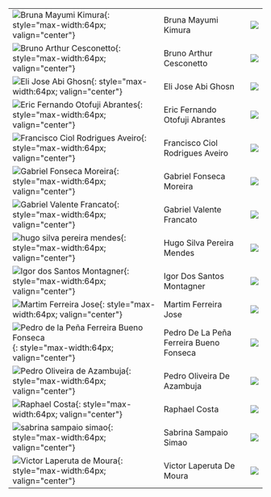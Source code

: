 |                                                                                        |                                         |                                                        |
|:---------------------------------------------------------------------------------------|:----------------------------------------|:-------------------------------------------------------|
| ![Bruna Mayumi Kimura](){: style="max-width:64px; valign="center"}                     | Bruna Mayumi Kimura                     | [![](css/github.png)](http://github.com/brunakimura)   |
| ![Bruno Arthur Cesconetto](){: style="max-width:64px; valign="center"}                 | Bruno Arthur Cesconetto                 | [![](css/github.png)](http://github.com/brunoartc)     |
| ![Eli Jose Abi Ghosn](){: style="max-width:64px; valign="center"}                      | Eli Jose Abi Ghosn                      | [![](css/github.png)](http://github.com/elijose55)     |
| ![Eric Fernando Otofuji Abrantes](){: style="max-width:64px; valign="center"}          | Eric Fernando Otofuji Abrantes          | [![](css/github.png)](http://github.com/otofuji)       |
| ![Francisco Ciol Rodrigues Aveiro](){: style="max-width:64px; valign="center"}         | Francisco Ciol Rodrigues Aveiro         | [![](css/github.png)](http://github.com/franciol)      |
| ![Gabriel Fonseca Moreira](){: style="max-width:64px; valign="center"}                 | Gabriel Fonseca Moreira                 | [![](css/github.png)](http://github.com/gabsmoreira)   |
| ![Gabriel Valente Francato](){: style="max-width:64px; valign="center"}                | Gabriel Valente Francato                | [![](css/github.png)](http://github.com/gabrielvf1)    |
| ![hugo silva pereira mendes](){: style="max-width:64px; valign="center"}               | Hugo Silva Pereira Mendes               | [![](css/github.png)](http://github.com/hugosoftdev)   |
| ![Igor dos Santos Montagner](){: style="max-width:64px; valign="center"}               | Igor Dos Santos Montagner               | [![](css/github.png)](http://github.com/igordsm)       |
| ![Martim Ferreira Jose](){: style="max-width:64px; valign="center"}                    | Martim Ferreira Jose                    | [![](css/github.png)](http://github.com/martimfj)      |
| ![Pedro de la Peña Ferreira Bueno Fonseca](){: style="max-width:64px; valign="center"} | Pedro De La Peña Ferreira Bueno Fonseca | [![](css/github.png)](http://github.com/pedrodelapena) |
| ![Pedro Oliveira de Azambuja](){: style="max-width:64px; valign="center"}              | Pedro Oliveira De Azambuja              | [![](css/github.png)](http://github.com/pedrooa)       |
| ![Raphael Costa](){: style="max-width:64px; valign="center"}                           | Raphael Costa                           | [![](css/github.png)](http://github.com/raphacosta27)  |
| ![sabrina sampaio simao](){: style="max-width:64px; valign="center"}                   | Sabrina Sampaio Simao                   | [![](css/github.png)](http://github.com/SabrinaSimao)  |
| ![Victor Laperuta de Moura](){: style="max-width:64px; valign="center"}                | Victor Laperuta De Moura                | [![](css/github.png)](http://github.com/VictorLMoura)  |